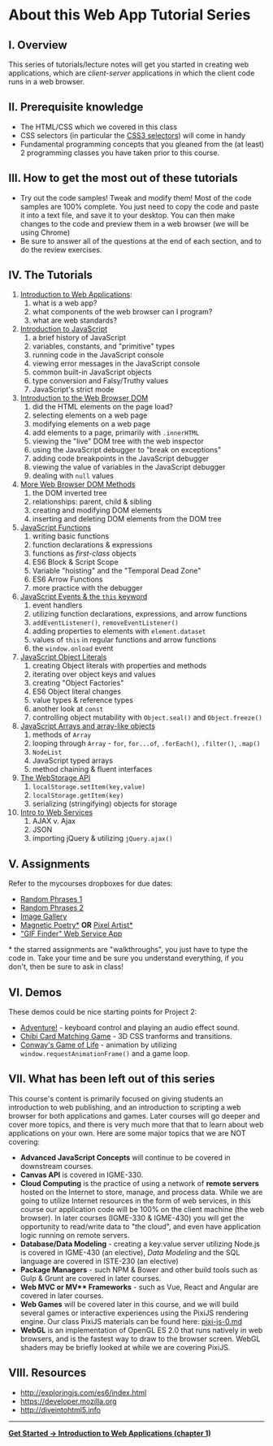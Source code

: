 # About this Web App Tutorial Series
## I. Overview <a id="section1"></a>
This series of tutorials/lecture notes will get you started in creating web applications, which are *client-server* applications in which the client code runs in a web browser. 

## II. Prerequisite knowledge <a id="section2"></a>
- The HTML/CSS which we covered in this class
- CSS selectors (in particular the [CSS3 selectors](https://www.w3.org/TR/css3-selectors/#selectors)) will come in handy
- Fundamental programming concepts that you gleaned from the (at least) 2 programming classes you have taken prior to this course.

## III. How to get the most out of these tutorials <a id="section3"></a>
- Try out the code samples! Tweak and modify them! Most of the code samples are 100% complete. You just need to copy the code and paste it into a text file, and save it to your desktop. You can then make changes to the code and preview them in a web browser (we will be using Chrome)
- Be sure to answer all of the questions at the end of each section, and to do the review exercises.

## IV. The Tutorials <a id="section4"></a>
1. [Introduction to Web Applications](./web-apps-1.md):
    1. what is a web app?
    1. what components of the web browser can I program?
    1. what are web standards?
1. [Introduction to JavaScript](./web-apps-2.md)
    1. a brief history of JavaScript
    1. variables, constants, and "primitive" types
    1. running code in the JavaScript console
    1. viewing error messages in the JavaScript console
    1. common built-in JavaScript objects
    1. type conversion and Falsy/Truthy values
    1. JavaScript's strict mode
1. [Introduction to the Web Browser DOM](./web-apps-3.md)
    1. did the HTML elements on the page load?
    1. selecting elements on a web page
    1. modifying elements on a web page
    1. add elements to a page, primarily with `.innerHTML`
    1. viewing the "live" DOM tree with the web inspector
    1. using the JavaScript debugger to "break on exceptions"
    1. adding code breakpoints in the JavaScript debugger
    1. viewing the value of variables in the JavaScript debugger
    1. dealing with `null` values
1. [More Web Browser DOM Methods](./web-apps-4.md)
    1. the DOM inverted tree
    1. relationships: parent, child & sibling
    1. creating and modifying DOM elements
    1. inserting and deleting DOM elements from the DOM tree
1. [JavaScript Functions](./web-apps-5.md)
    1. writing basic functions
    1. function declarations & expressions
    1. functions as *first-class* objects
    1. ES6 Block & Script Scope
    1. Variable "hoisting" and the "Temporal Dead Zone"
    1. ES6 Arrow Functions
    1. more practice with the debugger
1. [JavaScript Events & the `this` keyword](./web-apps-6.md)
    1. event handlers
    1. utilizing function declarations, expressions, and arrow functions
    1. `addEventListener()`, `removeEventListener()`
    1. adding properties to elements with `element.dataset`
    1. values of `this` in regular functions and arrow functions
    1. the `window.onload` event
1. [JavaScript Object Literals](./web-apps-7.md)
    1. creating Object literals with properties and methods
    1. iterating over object keys and values
    1. creating "Object Factories"
    1. ES6 Object literal changes
    1. value types & reference types
    1. another look at `const`
    1. controlling object mutability with `Object.seal()` and `Object.freeze()`
1. [JavaScript Arrays and array-like objects](./web-apps-8.md)
    1. methods of `Array`
    1. looping through `Array` - `for`, `for...of`, `.forEach()`, `.filter()`, `.map()`
    1. `NodeList`
    1. JavaScript typed arrays
    1. method chaining & fluent interfaces
1. [The WebStorage API](./web-apps-9.md)
    1. `localStorage.setItem(key,value)`
    1. `localStorage.getItem(key)`
    1. serializing (stringifying) objects for storage 
1. [Intro to Web Services](./web-apps-10.md)
    1. AJAX v. Ajax
    1. JSON
    1. importing jQuery & utilizing `jQuery.ajax()`

## V. Assignments <a id="section5"></a>
Refer to the mycourses dropboxes for due dates:
- [Random Phrases 1](./HW-random-phrases-1.md)
- [Random Phrases 2](./HW-random-phrases-2.md)
- [Image Gallery](./HW-image-gallery.md)
- [Magnetic Poetry\*](./HW-magnetic-poetry.md) **OR** [Pixel Artist\*](./HW-pixel-artist.md)
- ["GIF Finder" Web Service App](./HW-gif-finder.md)

\* the starred assignments are "walkthroughs", you just have to type the code in. Take your time and be sure you understand everything, if you don't, then be sure to ask in class!

## VI. Demos <a id="section6"></a>
These demos could be nice starting points for Project 2:
- [Adventure!](HW-adventure.md) - keyboard control and playing an audio effect sound.
- [Chibi Card Matching Game](HW-chibi-matching.md) - 3D CSS tranforms and transitions.
- [Conway's Game of Life](./HW-life.md) - animation by utilizing `window.requestAnimationFrame()` and a game loop.

## VII. What has been left out of this series <a id="section7"></a>
This course's content is primarily focused on giving students an introduction to web publishing, and an introduction to scripting a web browser for both applications and games. Later courses will go deeper and cover more topics, and there is very much more that that to learn about web applications on your own. Here are some major topics that we are NOT covering:

- **Advanced JavaScript Concepts** will continue to be covered in downstream courses.
- **Canvas API** is covered in IGME-330.
- **Cloud Computing** is the practice of using a network of **remote servers** hosted on the Internet to store, manage, and process data. 
While we are going to utilize Internet resources in the form of web services, in this course our application code will be 100% on the client machine (the web browser). 
In later courses (IGME-330 & IGME-430) you will get the opportunity to read/write data to "the cloud", and even have application logic running on remote servers.
- **Database/Data Modeling** - creating a key:value server utilizing Node.js is covered in IGME-430 (an elective), *Data Modeling* and the SQL language are covered in ISTE-230 (an elective)
- **Package Managers** - such NPM & Bower and other build tools such as Gulp & Grunt are covered in later courses.
- **Web MVC or MV\*\* Frameworks** - such as Vue, React and Angular are covered in later courses.
- **Web Games** will be covered later in this course, and we will build several games or interactive experiences using the PixiJS rendering engine. Our class PixiJS materials can be found here: [pixi-js-0.md](./pixi-js-0.md)
- **WebGL** is an implementation of OpenGL ES 2.0 that runs natively in web browsers, and is the fastest way to draw to the browser screen. WebGL shaders may be briefly looked at while we are covering PixiJS.

## VIII. Resources <a id="section8"></a>
- http://exploringjs.com/es6/index.html
- https://developer.mozilla.org
- http://diveintohtml5.info

<hr>

**[Get Started -> Introduction to Web Applications (chapter 1)](web-apps-1.md)**

